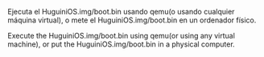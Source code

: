Ejecuta el HuguiniOS.img/boot.bin usando qemu(o usando cualquier máquina virtual), o mete el HuguiniOS.img/boot.bin en un ordenador físico.

Execute the HuguiniOS.img/boot.bin using qemu(or using any virtual machine), or put the HuguiniOS.img/boot.bin in a physical computer.
